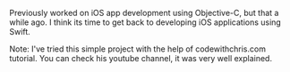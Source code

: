 Previously worked on iOS app development using Objective-C, but that a while ago.
I think its time to get back to developing iOS applications using Swift.

Note:
I've tried this simple project with the help of codewithchris.com tutorial. 
You can check his youtube channel, it was very well explained.